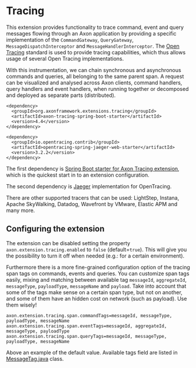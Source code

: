 # Tracing

This extension provides functionality to trace command, event and query messages flowing through an Axon application by providing a specific implementation of the `CommandGateway`, `QueryGateway`, `MessageDispatchInterceptor` and `MessageHandlerInterceptor`. The [Open Tracing](https://opentracing.io/) standard is used to provide tracing capabilities, which thus allows usage of several Open Tracing implementations.

With this instrumentation, we can chain synchronous and asynchronous commands and queries, all belonging to the same parent span. A request can be visualized and analysed across Axon clients, command handlers, query handlers and event handlers, when running together or decomposed and deployed as separate parts \(distributed\).

```text
<dependency>
  <groupId>org.axonframework.extensions.tracing</groupId>
  <artifactId>axon-tracing-spring-boot-starter</artifactId>
  <version>4.4</version>
</dependency>

<dependency>
  <groupId>io.opentracing.contrib</groupId>
  <artifactId>opentracing-spring-jaeger-web-starter</artifactId>
  <version>3.2.2</version>
</dependency>
```

The first dependency is [Spring Boot starter for Axon Tracing extension](../axon-framework/modules.md#axon-tracing-spring-boot-starter), which is the quickest start in to an extension configuration.

The second dependency is [Jaeger](https://www.jaegertracing.io/) implementation for OpenTracing.

There are other supported tracers that can be used: LightStep, Instana, Apache SkyWalking, Datadog, Wavefront by VMware, Elastic APM and many more.

## Configuring the extension
The extension can be disabled setting the property `axon.extension.tracing.enabled` to `false` (default=`true`). This will give you the possibility to turn it off when needed (e.g.: for a certain environment).

Furthermore there is a more fine-grained configuration option of the tracing span tags on commands, events and queries.  You can customize span tags easily, mixing and matching between available tag `messageId`, `aggregateId`, `messageType`, `payloadType`, `messageName` and `payload`. Take into account that some of the tags make sense on a certain span type, but not on another, and some of them have an hidden cost on network (such as payload). Use them wisely!
```
axon.extension.tracing.span.commandTags=messageId, messageType, payloadType, messageName
axon.extension.tracing.span.eventTags=messageId, aggregateId, messageType, payloadType
axon.extension.tracing.span.queryTags=messageId, messageType, payloadType, messageName
```

Above an example of the default value.
Available tags field are listed in [MessageTag.java](https://github.com/AxonFramework/extension-tracing/blob/master/tracing/src/main/java/org/axonframework/extensions/tracing/MessageTag.java) class.
